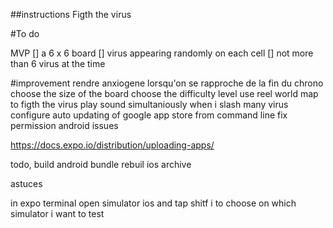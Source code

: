 ##instructions Figth the virus


#To do

MVP
[] a 6 x 6 board
[] virus appearing randomly on each cell
[] not more than 6 virus at the time

#improvement
rendre anxiogene lorsqu'on se rapproche de la fin du chrono
choose the size of the board
choose the difficulty level
use reel world map to figth the virus
play sound simultaniously when i slash many virus
configure auto updating of google app store from command line
fix permission android issues

 https://docs.expo.io/distribution/uploading-apps/


todo, build android bundle rebuil ios archive


astuces

in expo terminal open simulator ios and tap shitf i to choose on which simulator i want to test

